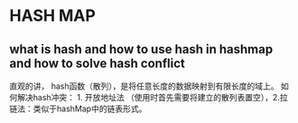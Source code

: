 # HASH MAP 

## what is hash and how to use hash in hashmap and how to solve hash conflict

直观的讲， hash函数（散列），是将任意长度的数据映射到有限长度的域上。
如何解决hash冲突： 1. 开放地址法 （使用时首先需要将建立的散列表置空），2.拉链法：类似于hashMap中的链表形式。

